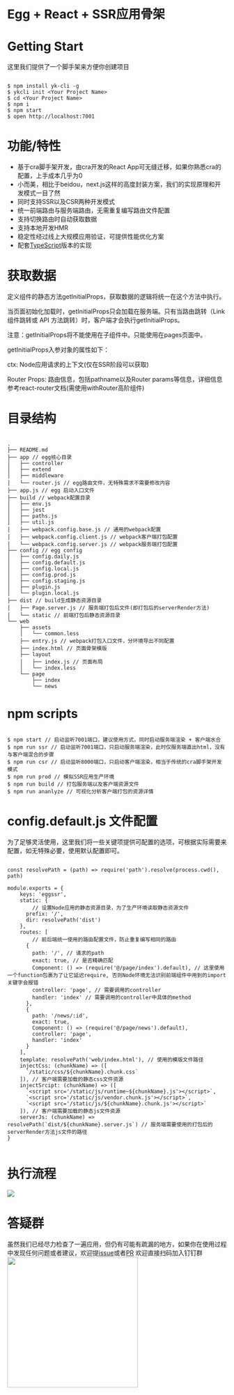 # Egg + React + SSR应用骨架

# Getting Start

这里我们提供了一个脚手架来方便你创建项目

```

$ npm install yk-cli -g
$ ykcli init <Your Project Name>
$ cd <Your Project Name>
$ npm i
$ npm start
$ open http://localhost:7001

```

# 功能/特性

- 基于cra脚手架开发，由cra开发的React App可无缝迁移，如果你熟悉cra的配置，上手成本几乎为0
- 小而美，相比于beidou，next.js这样的高度封装方案，我们的实现原理和开发模式一目了然
- 同时支持SSR以及CSR两种开发模式
- 统一前端路由与服务端路由，无需重复编写路由文件配置
- 支持切换路由时自动获取数据
- 支持本地开发HMR
- 稳定性经过线上大规模应用验证，可提供性能优化方案
- 配套[TypeScript](https://github.com/ykfe/egg-react-ssr-typescript)版本的实现


# 获取数据

定义组件的静态方法getInitialProps，获取数据的逻辑将统一在这个方法中执行。

当页面初始化加载时，getInitialProps只会加载在服务端。只有当路由跳转（Link组件跳转或 API 方法跳转）时，客户端才会执行getInitialProps。

注意：getInitialProps将不能使用在子组件中。只能使用在pages页面中。

getInitialProps入参对象的属性如下：

ctx: Node应用请求的上下文(仅在SSR阶段可以获取)

Router Props: 路由信息，包括pathname以及Router params等信息，详细信息参考react-router文档(需使用withRouter高阶组件)


# 目录结构
  
```

.
├── README.md
├── app // egg核心目录
│   ├── controller
│   ├── extend
│   ├── middleware
│   └── router.js // egg路由文件，无特殊需求不需要修改内容
├── app.js // egg 启动入口文件
├── build // webpack配置目录
│   ├── env.js
│   ├── jest
│   ├── paths.js
│   ├── util.js
│   ├── webpack.config.base.js // 通用的webpack配置
│   ├── webpack.config.client.js // webpack客户端打包配置
│   └── webpack.config.server.js // webpack服务端打包配置
├── config // egg config
│   ├── config.daily.js
│   ├── config.default.js
│   ├── config.local.js
│   ├── config.prod.js
│   ├── config.staging.js
│   ├── plugin.js
│   └── plugin.local.js
├── dist // build生成静态资源目录
│   ├── Page.server.js // 服务端打包后文件(即打包后的serverRender方法)
│   └── static // 前端打包后静态资源目录
└── web
    ├── assets
    │   └── common.less
    ├── entry.js // webpack打包入口文件，分环境导出不同配置
    ├── index.html // 页面骨架模版
    ├── layout
    │   ├── index.js // 页面布局
    │   └── index.less
    └── page
        ├── index
        └── news

```

# npm scripts

```

$ npm start // 启动监听7001端口，建议使用方式，同时启动服务端渲染 + 客户端水合
$ npm run ssr // 启动监听7001端口，只启动服务端渲染，此时仅服务端直出html，没有与客户端混合的步骤
$ npm run csr // 启动监听8000端口，只启动客户端渲染，相当于传统的cra脚手架开发模式
$ npm run prod // 模拟SSR应用生产环境
$ npm run build // 打包服务端以及客户端资源文件
$ npm run ananlyze // 可视化分析客户端打包的资源详情

```

# config.default.js 文件配置

为了足够灵活使用，这里我们将一些关键项提供可配置的选项，可根据实际需要来配置，如无特殊必要，使用默认配置即可。

```

const resolvePath = (path) => require('path').resolve(process.cwd(), path)

module.exports = {
    keys: 'eggssr',
    static: {
        // 设置Node应用的静态资源目录，为了生产环境读取静态资源文件
      prefix: '/',
      dir: resolvePath('dist')
    },
    routes: [
        // 前后端统一使用的路由配置文件，防止重复编写相同的路由
      {
        path: '/', // 请求的path
        exact: true, // 是否精确匹配
        Component: () => (require('@/page/index').default), // 这里使用一个function包裹为了让它延迟require, 否则Node环境无法识别前端组件中用到的import关键字会报错
        controller: 'page', // 需要调用的controller
        handler: 'index' // 需要调用的controller中具体的method
      },
      {
        path: '/news/:id',
        exact: true,
        Component: () => (require('@/page/news').default),
        controller: 'page',
        handler: 'index'
      }
    ],
    template: resolvePath('web/index.html'), // 使用的模版文件路径
    injectCss: (chunkName) => ([
      `/static/css/${chunkName}.chunk.css`
    ]), // 客户端需要加载的静态css文件资源
    injectSrcipt: (chunkName) => ([
      `<script src='/static/js/runtime~${chunkName}.js'></script>`,
      `<script src='/static/js/vendor.chunk.js'></script>`,
      `<script src='/static/js/${chunkName}.chunk.js'></script>`
    ]), // 客户端需要加载的静态js文件资源
    serverJs: (chunkName) => resolvePath(`dist/${chunkName}.server.js`) // 服务端需要使用的打包后的serverRender方法js文件的路径
}


```

# 执行流程

![](https://gw.alicdn.com/tfs/TB11BwkX8Gw3KVjSZFDXXXWEpXa-2050-1502.jpg)

# 答疑群

虽然我们已经尽力检查了一遍应用，但仍有可能有疏漏的地方，如果你在使用过程中发现任何问题或者建议，欢迎提[issue](https://github.com/ykfe/egg-react-ssr/issues)或者[PR](https://github.com/ykfe/egg-react-ssr/pulls)
欢迎直接扫码加入钉钉群
<img src="https://img.alicdn.com/tfs/TB15zfha79E3KVjSZFGXXc19XXa-750-990.jpg" width="300">
